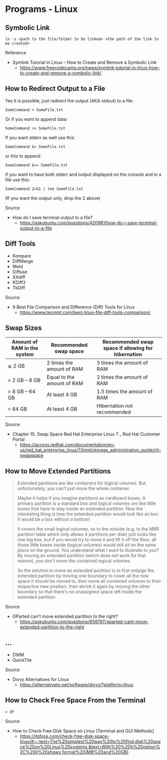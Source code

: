 # Programs - Linux

## Symbolic Link

```
ln -s <path to the file/folder to be linked> <the path of the link to be created>
```

Reference

- Symlink Tutorial in Linux – How to Create and Remove a Symbolic Link
  - https://www.freecodecamp.org/news/symlink-tutorial-in-linux-how-to-create-and-remove-a-symbolic-link/

## How to Redirect Output to a File
  
Yes it is possible, just redirect the output (AKA stdout) to a file:

```
SomeCommand > SomeFile.txt
```

Or if you want to append data:

```
SomeCommand >> SomeFile.txt
```

If you want stderr as well use this:

```
SomeCommand &> SomeFile.txt 
```

or this to append:

```
SomeCommand &>> SomeFile.txt 
```

if you want to have both stderr and output displayed on the console and in a file use this:

```
SomeCommand 2>&1 | tee SomeFile.txt
```

(If you want the output only, drop the 2 above)
  
Source
- How do I save terminal output to a file?
  - https://askubuntu.com/questions/420981/how-do-i-save-terminal-output-to-a-file

## Diff Tools
  
- Kompare
- DiffMerge
- Meld
- Diffuse
- XXdiff
- KDiff3
- TkDiff
  
Source

- 9 Best File Comparison and Difference (Diff) Tools for Linux
  - https://www.tecmint.com/best-linux-file-diff-tools-comparison/

## Swap Sizes

| Amount of RAM in the system	| Recommended swap space     | Recommended swap space if allowing for hibernation |
| --------------------------- | -------------------------- | -------------------------------------------------- |
| ⩽ 2 GB	                    | 2 times the amount of RAM  | 3 times the amount of RAM                          |
| > 2 GB – 8 GB	              | Equal to the amount of RAM |	2 times the amount of RAM                         |
| > 8 GB – 64 GB	            | At least 4 GB	             | 1.5 times the amount of RAM                        |
| > 64 GB	                    | At least 4 GB	             | Hibernation not recommended                        |

Source

- Chapter 15. Swap Space Red Hat Enterprise Linux 7 _ Red Hat Customer Portal
  - https://access.redhat.com/documentation/en-us/red_hat_enterprise_linux/7/html/storage_administration_guide/ch-swapspace

## How to Move Extended Partitions

> Extended partitions are like containers for logical volumes. But unfortunately, you can't just move the whole container.
>
> Maybe it helps if you imagine partitions as cardboard boxes. A primary partition is a standard box and logical volumes are like little boxes that have to stay inside an extended partition. Now the interesting thing is how the extended partition would look like as box: It would be a box without a bottom!
> 
> It covers the small logical volumes, so to the outside (e.g. to the MBR partition table which only allows 4 partitions per disk) just looks like one big box, but if you would try to move it and lift it off the floor, all those little boxes inside (logical volumes) would still sit on the same place on the ground. You understand what I want to illustrate to you? By moving an extended partition (which does not work for that reason), you don't move the contained logical volumes.
> 
> So the solution to move an extended partition is to first enlarge the extended partition by moving one boundary to cover all the new space it should be moved to, then move all contained volumes to their respective new position, then shrink it again by moving the other boundary so that there's no unassigned space left inside the extended partition.

Source

- GParted can't move extended partition to the right?
  - https://askubuntu.com/questions/659797/gparted-cant-move-extended-partition-to-the-right

## ...

- DWM
- QuickTile

Source

- Divvy Alternatives for Linux
  - https://alternativeto.net/software/divvy/?platform=linux

## How to Check Free Space From the Terminal

```
> df
```

Source

- How to Check Free Disk Space on Linux [Terminal and GUI Methods]
  - https://itsfoss.com/check-free-disk-space-linux/#:~:text=The%20simplest%20way%20to%20find,disk%20space%20on%20Linux%20systems.&text=With%20%2Dh%20option%2C%20it%20shows,format%20(MB%20and%20GB).
